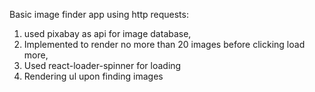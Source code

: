 Basic image finder app using http requests:
1. used pixabay as api for image database, 
2. Implemented to render no more than 20 images before clicking load more,
3. Used react-loader-spinner for loading
4. Rendering ul upon finding images 
